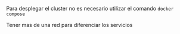 
Para desplegar el cluster no es necesario utilizar el comando `docker compose`

Tener mas de una red para diferenciar los servicios
